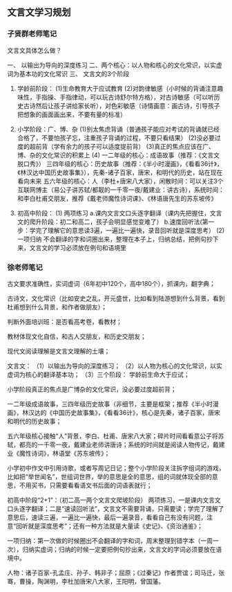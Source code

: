 ## 文言文学习规划

### 子贤群老师笔记

文言文具体怎么做？

一、 以输出为导向的深度练习
二、两个核心：以人物和核心的文化常识，以实虚词为基本功的文化常识
三、 文言文的3个阶段
1. 学龄前阶段：
(1)生命教育大于应试教育
(2)对韵律敏感（小时候的背诵注意趣味性，手指操、手指律动，可以玩古诗舒尔特方格），对古诗敏感（可以听历史古诗然后让孩子讲给家长听），对色彩敏感（诗情画意：画古诗，引导孩子把想象的画面画出来，不要有量的标准）

2. 小学阶段：广、博、杂
(1)别太焦虑背诵（普通孩子能应对考试的背诵就已经合格了，不要怕孩子忘，注重孩子背诵的过程，不要只看结果）
(2)没必要过度的超前背（学有余力的孩子可以适度提前背）
(3)真正的焦点应该在广、博、杂的文化常识的积累上
(4) 一二年级的核心：成语故事（推荐：《文言文脱口秀》）
    三四年级的核心：历史故事（推荐：《半小时漫画》，《看看36计》，《林汉达中国历史故事集》），先秦-诸子百家，唐宋，和明代的历史，站在现在看向未来
    五六年级的核心：人（李杜+唐宋八大家），闲散时间：可以关注3个互联网博主（易公子讲苏轼/都靓的一千零一夜/戴建业：讲古诗），系统时间：和李白杜甫交朋友，推荐《戴老师魔性诗词课》、《林语唐先生的苏东坡传》

3. 初高中阶段：
(1) 两项练习
a.课内文言文口头逐字翻译（课内先把握住，文言文的爬升阶段：初二和高二，孩子会明显感觉变难了）
b.速度回听法(第一步：学完了理解它的意思读3遍，一遍比一遍快，录音回听就是深度思考）
(2) 一项归纳
不会翻译的字和词圈出来，整理在本子上，归纳总结，把例句抄下来，文言文的学习必须放在例句和语境里

### 徐老师笔记

古文要求准确性，实词虚词（6年初中120个，高中180个），抓课内，翻字典；

古诗文，文化常识（比如安史之乱，开元盛世，比如看到陆游想到什么背景，看到杜甫想到什么背景，和作者做朋友）；

判断外面培训班：是否看高考卷，看教材；

教材体现文化自信，和古人交朋友，和历史交朋友；

现代文阅读理解是文言文理解的土壤；

文言文：
（1）以输出为导向的深度练习；
（2）以人物为核心的文化常识，以实虚词为核心的翻译基本功；
（3）三个阶段：
学龄前生命大于应试；

小学阶段真正的焦点是广博杂的文化常识，没必要过度超前背；

一二年级成语故事，三四年级历史故事（非细节，主要是框架；推荐《半小时漫画》，林汉达的《中国历史故事集》，《看看36计》，核心是先秦，诸子百家，唐宋和明代的历史故事；

五六年级核心接触“人”背景，李白、杜甫、唐宋八大家；碎片时间看看意公子将苏轼，都亮的一千零一夜，戴建业老师讲唐诗；系统的时间就是阅读人物传记，戴建业《魔性诗词》，林语堂《苏东坡传》；

小学初中作文中引用诗歌，或者写周记日记；整个小学阶段关注拆字组词的游戏，比如把“举世闻名”，世组词世界，举的意思是全的意思，组的词就体现全部的意思，不用买书，只需要看看语文书后面的词语表就行；

初高中阶段“2+1”：（初二高一两个文言文爬坡阶段）
两项练习，一是课内文言文口头逐字翻译；二是“速读回听法”，文言文不需要背诵，只需要读；学完了理解了意思后，速读三遍，一遍比一遍快，最后一遍录音，看看自己有没有问题，注意“回听就是深度思考”；还有一种方法就是大量读《史记》、《资治通鉴》；

一项归纳：第一次做的时候圈出不会翻译的字和词，周末整理到错字本（一周一次），归纳实虚词；归纳的时候一定要把例句抄出来，文言文的字词必须要放在语境中。

人物：诸子百家-孔孟庄、孙子、韩非子；屈原；《过秦记》作者贾谊；司马迁，张骞，曹操，陶渊明，李杜加唐宋八大家，王阳明，曾国藩。